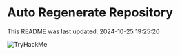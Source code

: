 # Auto Regenerate Repository

This README was last updated: 2024-10-25 19:25:20

 ![TryHackMe](https://tryhackme.com/badge/533634)